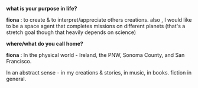 **what is your purpose in life?**

__fiona__ : to create & to interpret/appreciate others creations. also , I would like to be a space agent that completes missions on different planets (that's a stretch goal though that heavily depends on science) 


**where/what do you call home?**

__fiona__ : In the physical world - Ireland, the PNW, Sonoma County, and San Francisco. 

In an abstract sense -  in my creations & stories, in music, in books. fiction in general. 

